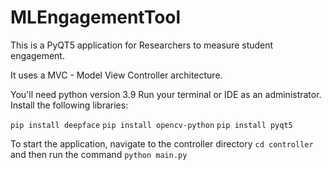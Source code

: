 # MLEngagementTool
This is a PyQT5 application for Researchers to measure student engagement. 

It uses a MVC - Model View Controller architecture. 

You'll need python version 3.9
Run your terminal or IDE as an administrator. 
Install the following libraries:

`pip install deepface`
`pip install opencv-python`
`pip install pyqt5`


To start the application, navigate to the controller directory `cd controller` and then
run the command `python main.py`



